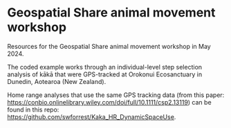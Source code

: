 # Geospatial Share animal movement workshop

Resources for the Geospatial Share animal movement workshop in May 2024.

The coded example works through an individual-level step selection analysis of kākā that were GPS-tracked at Orokonui Ecosanctuary in Dunedin, Aotearoa (New Zealand).

Home range analyses that use the same GPS tracking data (from this paper: https://conbio.onlinelibrary.wiley.com/doi/full/10.1111/csp2.13119) can be found in this repo: https://github.com/swforrest/Kaka_HR_DynamicSpaceUse.
